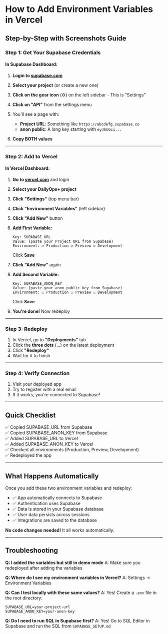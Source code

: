 # How to Add Environment Variables in Vercel

## Step-by-Step with Screenshots Guide

### Step 1: Get Your Supabase Credentials

#### In Supabase Dashboard:

1. **Login to [supabase.com](https://supabase.com)**

2. **Select your project** (or create a new one)

3. **Click on the gear icon** (⚙️) on the left sidebar - This is "Settings"

4. **Click on "API"** from the settings menu

5. You'll see a page with:
   - **Project URL**: Something like `https://abcdefg.supabase.co`
   - **anon public**: A long key starting with `eyJhbGci...`

6. **Copy BOTH values**

---

### Step 2: Add to Vercel

#### In Vercel Dashboard:

1. **Go to [vercel.com](https://vercel.com)** and login

2. **Select your DailyOps+ project**

3. **Click "Settings"** (top menu bar)

4. **Click "Environment Variables"** (left sidebar)

5. **Click "Add New"** button

6. **Add First Variable:**
   ```
   Key: SUPABASE_URL
   Value: (paste your Project URL from Supabase)
   Environment: ☑ Production ☑ Preview ☑ Development
   ```
   Click **Save**

7. **Click "Add New"** again

8. **Add Second Variable:**
   ```
   Key: SUPABASE_ANON_KEY
   Value: (paste your anon public key from Supabase)
   Environment: ☑ Production ☑ Preview ☑ Development
   ```
   Click **Save**

9. **You're done!** Now redeploy

---

### Step 3: Redeploy

1. In Vercel, go to **"Deployments"** tab
2. Click the **three dots** (...) on the latest deployment
3. Click **"Redeploy"**
4. Wait for it to finish

---

### Step 4: Verify Connection

1. Visit your deployed app
2. Try to register with a real email
3. If it works, you're connected to Supabase!

---

## Quick Checklist

✅ Copied SUPABASE_URL from Supabase  
✅ Copied SUPABASE_ANON_KEY from Supabase  
✅ Added SUPABASE_URL to Vercel  
✅ Added SUPABASE_ANON_KEY to Vercel  
✅ Checked all environments (Production, Preview, Development)  
✅ Redeployed the app  

---

## What Happens Automatically

Once you add these two environment variables and redeploy:
- ✅ App automatically connects to Supabase
- ✅ Authentication uses Supabase
- ✅ Data is stored in your Supabase database
- ✅ User data persists across sessions
- ✅ Integrations are saved to the database

**No code changes needed!** It all works automatically.

---

## Troubleshooting

**Q: I added the variables but still in demo mode**
A: Make sure you redeployed after adding the variables

**Q: Where do I see my environment variables in Vercel?**
A: Settings → Environment Variables

**Q: Can I test locally with these same values?**
A: Yes! Create a `.env` file in the root directory:
```
SUPABASE_URL=your-project-url
SUPABASE_ANON_KEY=your-anon-key
```

**Q: Do I need to run SQL in Supabase first?**
A: Yes! Go to SQL Editor in Supabase and run the SQL from `SUPABASE_SETUP.md`

